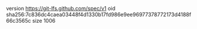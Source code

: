 version https://git-lfs.github.com/spec/v1
oid sha256:7c836dc4caea03448f4d1330b17fd986e9ee96977378772173d4188f66c3565c
size 1006
